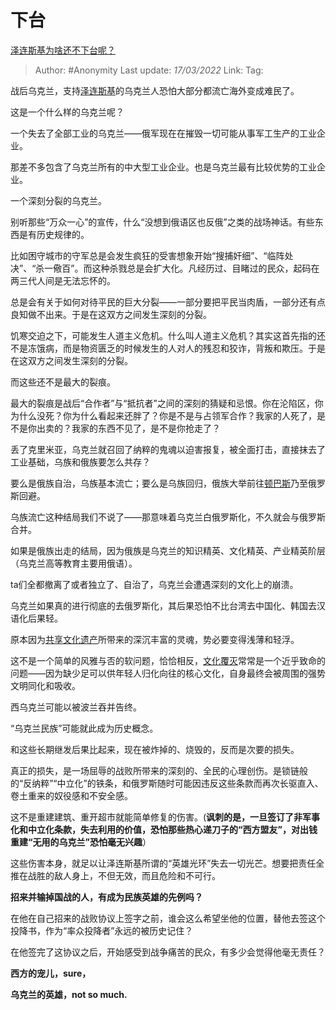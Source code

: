 # 下台
[泽连斯基为啥还不下台呢？](https://www.zhihu.com/question/519329938/answer/2396107259)

> Author: #Anonymity
> Last update: *17/03/2022*
> Link:
> Tag:

战后乌克兰，支持[泽连斯基](https://www.zhihu.com/search?q=%E6%B3%BD%E8%BF%9E%E6%96%AF%E5%9F%BA&search_source=Entity&hybrid_search_source=Entity&hybrid_search_extra=%7B%22sourceType%22%3A%22answer%22%2C%22sourceId%22%3A2396107259%7D)的乌克兰人恐怕大部分都流亡海外变成难民了。

这是一个什么样的乌克兰呢？

一个失去了全部工业的乌克兰——俄军现在在摧毁一切可能从事军工生产的工业企业。

那差不多包含了乌克兰所有的中大型工业企业。也是乌克兰最有比较优势的工业企业。

一个深刻分裂的乌克兰。

别听那些“万众一心”的宣传，什么“没想到俄语区也反俄”之类的战场神话。有些东西是有历史规律的。

比如困守城市的守军总是会发生疯狂的受害想象开始“搜捕奸细”、“临阵处决”、“杀一儆百”。而这种杀戮总是会扩大化。凡经历过、目睹过的民众，起码在两三代人间是无法忘怀的。

总是会有关于如何对待平民的巨大分裂——一部分要把平民当肉盾，一部分还有点良知做不出来。于是在这双方之间发生深刻的分裂。

饥寒交迫之下，可能发生人道主义危机。什么叫人道主义危机？其实这首先指的还不是冻饿病，而是物资匮乏的时候发生的人对人的残忍和狡诈，背叛和欺压。于是在这双方之间发生深刻的分裂。

而这些还不是最大的裂痕。

最大的裂痕是战后“合作者”与“抵抗者”之间的深刻的猜疑和忌恨。你在沦陷区，你为什么没死？你为什么看起来还胖了？你是不是与占领军合作？我家的人死了，是不是你出卖的？我家的东西不见了，是不是你抢走了？

丢了克里米亚，乌克兰就召回了纳粹的鬼魂以迫害报复，被全面打击，直接抹去了工业基础，乌族和俄族要怎么共存？

要么是俄族自治，乌族基本流亡；要么是乌族回归，俄族大举前往[顿巴斯](https://www.zhihu.com/search?q=%E9%A1%BF%E5%B7%B4%E6%96%AF&search_source=Entity&hybrid_search_source=Entity&hybrid_search_extra=%7B%22sourceType%22%3A%22answer%22%2C%22sourceId%22%3A2396107259%7D)乃至俄罗斯回避。

乌族流亡这种结局我们不说了——那意味着乌克兰白俄罗斯化，不久就会与俄罗斯合并。

如果是俄族出走的结局，因为俄族是乌克兰的知识精英、文化精英、产业精英阶层（乌克兰高等教育主要用俄语）。

ta们全都撤离了或者独立了、自治了，乌克兰会遭遇深刻的文化上的崩溃。

乌克兰如果真的进行彻底的去俄罗斯化，其后果恐怕不比台湾去中国化、韩国去汉语化后果轻。

原本因为[共享文化遗产](https://www.zhihu.com/search?q=%E5%85%B1%E4%BA%AB%E6%96%87%E5%8C%96%E9%81%97%E4%BA%A7&search_source=Entity&hybrid_search_source=Entity&hybrid_search_extra=%7B%22sourceType%22%3A%22answer%22%2C%22sourceId%22%3A2396107259%7D)所带来的深沉丰富的灵魂，势必要变得浅薄和轻浮。

这不是一个简单的风雅与否的软问题，恰恰相反，[文化覆灭](https://www.zhihu.com/search?q=%E6%96%87%E5%8C%96%E8%A6%86%E7%81%AD&search_source=Entity&hybrid_search_source=Entity&hybrid_search_extra=%7B%22sourceType%22%3A%22answer%22%2C%22sourceId%22%3A2396107259%7D)常常是一个近乎致命的问题——因为缺少足可以供年轻人归化向往的核心文化，自身最终会被周围的强势文明同化和吸收。

西乌克兰可能以被波兰吞并告终。

“乌克兰民族”可能就此成为历史概念。

和这些长期继发后果比起来，现在被炸掉的、烧毁的，反而是次要的损失。

真正的损失，是一场屈辱的战败所带来的深刻的、全民的心理创伤。是锁链般的“反纳粹”“中立化”的铁条，和俄罗斯随时可能因违反这些条款而再次长驱直入、卷土重来的奴役感和不安全感。

这不是重建建筑、重开超市就能简单修复的伤害。(**讽刺的是，一旦签订了非军事化和中立化条款，失去利用的价值，恐怕那些热心递刀子的“西方盟友”，对出钱重建“无用的乌克兰”恐怕毫无兴趣**）

这些伤害本身，就足以让泽连斯基所谓的“英雄光环”失去一切光芒。想要把责任全推在战胜的敌人身上，不但无效，而且危险和不可行。

**招来并输掉国战的人，有成为民族英雄的先例吗？**

在他在自己招来的战败协议上签字之前，谁会这么希望坐他的位置，替他去签这个投降书，作为“率众投降者”永远的被历史记住？

在他签完了这协议之后，开始感受到战争痛苦的民众，有多少会觉得他毫无责任？

**西方的宠儿，sure，**

**乌克兰的英雄，not so much.**
